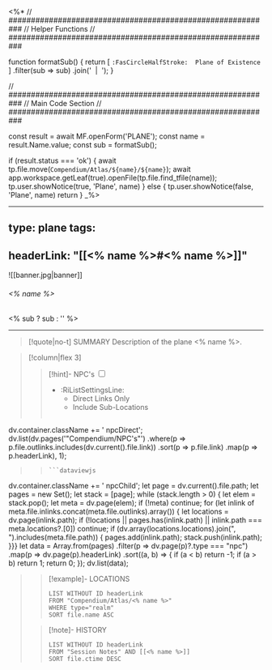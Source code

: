 <%*
// ###########################################################
//                        Helper Functions
// ###########################################################

function formatSub() {
	return [
		`:FasCircleHalfStroke:  Plane of Existence`
	]
  	.filter(sub => sub)
  	.join('&nbsp;&nbsp;|&nbsp;&nbsp;');
}

// ###########################################################
//                        Main Code Section
// ###########################################################

const result = await MF.openForm('PLANE');
const name = result.Name.value;
const sub = formatSub();

if (result.status === 'ok') {
    await tp.file.move(`Compendium/Atlas/${name}/${name}`);
    await app.workspace.getLeaf(true).openFile(tp.file.find_tfile(name));
    tp.user.showNotice(true, 'Plane', name)
} else {
    tp.user.showNotice(false, 'Plane', name)
    return
}
_%>

---
type: plane
tags:
 - 
headerLink: "[[<% name %>#<% name %>]]"
---

![[banner.jpg|banner]]
###### <% name %>
<span class="sub2"><% sub ? sub : '' %></span>
___

> [!quote|no-t] SUMMARY
> Description of the plane <% name %>.


> [!column|flex 3]
>>[!hint]- NPC's
>><input type="checkbox" id="npc"/><ul class="sortMenu"><li class="sortIcon">:RiListSettingsLine:<ul class="dropdown npcedit"><li><label for="npc" class="directLabel active">Direct Links Only</label></li><li><label for="npc" class="childLabel">Include Sub-Locations</label></li></ul></li></ul>
>>```dataviewjs
dv.container.className += ' npcDirect';
dv.list(dv.pages('"Compendium/NPC\'s"')
 .where(p => p.file.outlinks.includes(dv.current().file.link))
.sort(p => p.file.link)
.map(p => p.headerLink), 1);
>>```
>>```dataviewjs
dv.container.className += ' npcChild';
let page = dv.current().file.path;
let pages = new Set();
let stack = [page];
while (stack.length > 0) {
let elem = stack.pop();
let meta = dv.page(elem);
if (!meta) continue;
for (let inlink of meta.file.inlinks.concat(meta.file.outlinks).array()) {
let locations = dv.page(inlink.path);
if (!locations || pages.has(inlink.path) || inlink.path === meta.locations?.[0]) continue;
if (dv.array(locations.locations).join(", ").includes(meta.file.path)) {
pages.add(inlink.path);
stack.push(inlink.path);
}}}
let data = Array.from(pages)
.filter(p => dv.page(p)?.type === "npc")
.map(p => dv.page(p).headerLink)
.sort((a, b) => {
if (a < b) return -1;
if (a > b) return 1;
return 0;
});
dv.list(data);
> 
>> [!example]- LOCATIONS
>>```dataview
>>LIST WITHOUT ID headerLink
>>FROM "Compendium/Atlas/<% name %>"
>>WHERE type="realm"
>>SORT file.name ASC
>
>> [!note]- HISTORY
>>```dataview
>>LIST WITHOUT ID headerLink
>>FROM "Session Notes" AND [[<% name %>]]
>>SORT file.ctime DESC